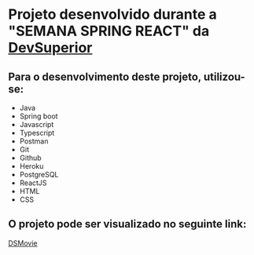 # Projeto desenvolvido durante a "SEMANA SPRING REACT" da [DevSuperior](https://github.com/devsuperior/sds-dsmovie)

## Para o desenvolvimento deste projeto, utilizou-se:
- Java
- Spring boot
- Javascript
- Typescript
- Postman
- Git
- Github
- Heroku
- PostgreSQL
- ReactJS
- HTML
- CSS

## O projeto pode ser visualizado no seguinte link:

[DSMovie](https://movieds-app.netlify.app/)




